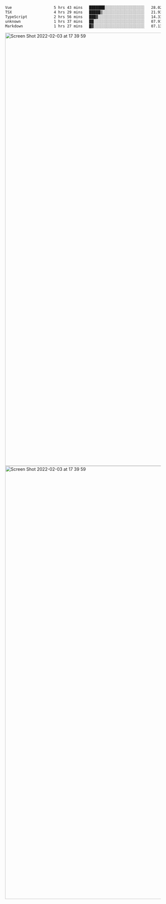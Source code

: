 <!--START_SECTION:waka-->

```txt
Vue                   5 hrs 43 mins   ███████░░░░░░░░░░░░░░░░░░   28.02 %
TSX                   4 hrs 29 mins   █████▒░░░░░░░░░░░░░░░░░░░   21.93 %
TypeScript            2 hrs 56 mins   ███▓░░░░░░░░░░░░░░░░░░░░░   14.33 %
unknown               1 hrs 37 mins   ██░░░░░░░░░░░░░░░░░░░░░░░   07.91 %
Markdown              1 hrs 27 mins   █▓░░░░░░░░░░░░░░░░░░░░░░░   07.13 %
```

<!--END_SECTION:waka-->

<img width="1400" alt="Screen Shot 2022-02-03 at 17 39 59" src="https://user-images.githubusercontent.com/45716542/152387304-f2b60485-53a6-4f4b-a818-5cefb1b0c0ae.png">
<img width="1400" alt="Screen Shot 2022-02-03 at 17 39 59" src="https://user-images.githubusercontent.com/45716542/152387273-ea5cdf21-2a45-44da-8bef-00c1763b1d42.png">
